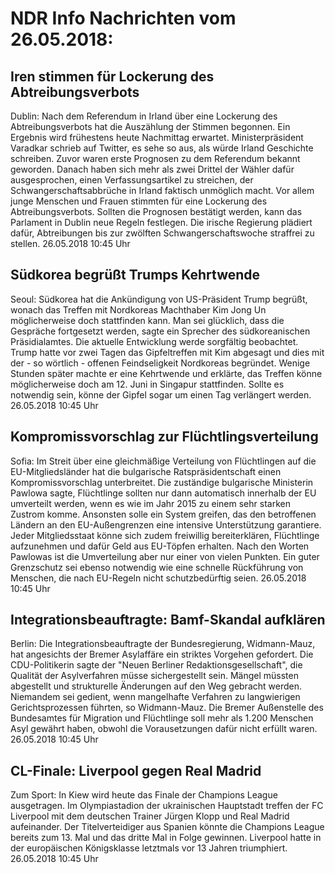 # NDR Info Nachrichten vom 26.05.2018:


## Iren stimmen für Lockerung des Abtreibungsverbots
Dublin: Nach dem Referendum in Irland über eine Lockerung des Abtreibungsverbots hat die Auszählung der Stimmen begonnen. Ein Ergebnis wird frühestens heute Nachmittag erwartet. Ministerpräsident Varadkar schrieb auf Twitter, es sehe so aus, als würde Irland Geschichte schreiben. Zuvor waren erste Prognosen zu dem Referendum bekannt geworden. Danach haben sich mehr als zwei Drittel der Wähler dafür ausgesprochen, einen Verfassungsartikel zu streichen, der Schwangerschaftsabbrüche in Irland faktisch unmöglich macht. Vor allem junge Menschen und Frauen stimmten für eine Lockerung des Abtreibungsverbots. Sollten die Prognosen bestätigt werden, kann das Parlament in Dublin neue Regeln festlegen. Die irische Regierung plädiert dafür, Abtreibungen bis zur zwölften Schwangerschaftswoche straffrei zu stellen. 26.05.2018 10:45 Uhr 

## Südkorea begrüßt Trumps Kehrtwende
Seoul: Südkorea hat die Ankündigung von US-Präsident Trump begrüßt, wonach das Treffen mit Nordkoreas Machthaber Kim Jong Un möglicherweise doch stattfinden kann. Man sei glücklich, dass die Gespräche fortgesetzt werden, sagte ein Sprecher des südkoreanischen Präsidialamtes. Die aktuelle Entwicklung werde sorgfältig beobachtet. Trump hatte vor zwei Tagen das Gipfeltreffen mit Kim abgesagt und dies mit der - so wörtlich - offenen Feindseligkeit Nordkoreas begründet. Wenige Stunden später machte er eine Kehrtwende und erklärte, das Treffen könne möglicherweise doch am 12. Juni in Singapur stattfinden. Sollte es notwendig sein, könne der Gipfel sogar um einen Tag verlängert werden. 26.05.2018 10:45 Uhr 

## Kompromissvorschlag zur Flüchtlingsverteilung
Sofia: Im Streit über eine gleichmäßige Verteilung von Flüchtlingen auf die EU-Mitgliedsländer hat die bulgarische Ratspräsidentschaft einen Kompromissvorschlag unterbreitet. Die zuständige bulgarische Ministerin Pawlowa sagte, Flüchtlinge sollten nur dann automatisch innerhalb der EU umverteilt werden, wenn es wie im Jahr 2015 zu einem sehr starken Zustrom komme. Ansonsten solle ein System greifen, das den betroffenen Ländern an den EU-Außengrenzen eine intensive Unterstützung garantiere. Jeder Mitgliedsstaat könne sich zudem freiwillig bereiterklären, Flüchtlinge aufzunehmen und dafür Geld aus EU-Töpfen erhalten. Nach den Worten Pawlowas ist die Umverteilung aber nur einer von vielen Punkten. Ein guter Grenzschutz sei ebenso notwendig wie eine schnelle Rückführung von Menschen, die nach EU-Regeln nicht schutzbedürftig seien. 26.05.2018 10:45 Uhr 

## Integrationsbeauftragte: Bamf-Skandal aufklären
Berlin: Die Integrationsbeauftragte der Bundesregierung, Widmann-Mauz, hat angesichts der Bremer Asylaffäre ein striktes Vorgehen gefordert. Die CDU-Politikerin sagte der "Neuen Berliner Redaktionsgesellschaft", die Qualität der Asylverfahren müsse sichergestellt sein. Mängel müssten abgestellt und strukturelle Änderungen auf den Weg gebracht werden. Niemandem sei gedient, wenn mangelhafte Verfahren zu langwierigen Gerichtsprozessen führten, so Widmann-Mauz. Die Bremer Außenstelle des Bundesamtes für Migration und Flüchtlinge soll mehr als 1.200 Menschen Asyl gewährt haben, obwohl die Vorausetzungen dafür nicht erfüllt waren. 26.05.2018 10:45 Uhr 

## CL-Finale: Liverpool gegen Real Madrid
Zum Sport: In Kiew wird heute das Finale der Champions League ausgetragen. Im Olympiastadion der ukrainischen Hauptstadt treffen der FC Liverpool mit dem deutschen Trainer Jürgen Klopp und Real Madrid aufeinander. Der Titelverteidiger aus Spanien könnte die Champions League bereits zum 13. Mal und das dritte Mal in Folge gewinnen. Liverpool hatte in der europäischen Königsklasse letztmals vor 13 Jahren triumphiert. 26.05.2018 10:45 Uhr 
